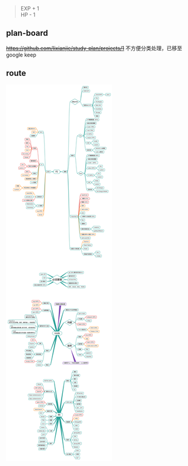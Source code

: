 > EXP + 1  
> HP - 1

## plan-board
~~<https://github.com/Iixianjie/study-plan/projects/1>~~ 不方便分类处理，已移至google keep

## route

![knowledge_map](./DEVELOPER.png)
